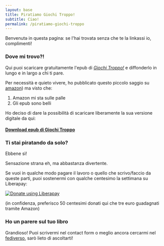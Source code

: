 ```yaml
---
layout: base
title: Piratiamo Giochi Troppo!
subtitle: Ciao!
permalink: /piratiamo-giochi-troppo
---
```


Benvenutə in questa pagina: se l'hai trovata senza che te la linkassi io, complimenti!

### Dove mi trovo?!

Qui puoi scaricare gratuitamente l'epub di [_Giochi Troppo!_](/projects/giochi-troppo) e diffonderlo in lungo e in largo a chi ti pare.

Per necessità e quieto vivere, ho pubblicato questo piccolo saggio su [amazon](https://www.amazon.it/dp/B0B9LNVLCH)) ma visto che: 

1. Amazon mi sta sulle palle
2. Gli epub sono belli

Ho deciso di dare la possibilità di scaricare liberamente la sua versione digitale da qui:

#### [Download epub di Giochi Troppo](https://gitlab.com/xabaras/epub/-/raw/main/giochi-troppo.epub?ref_type=heads)

### Ti stai piratando da solo?

Ebbene sì! 

Sensazione strana eh, ma abbastanza divertente.

Se vuoi in qualche modo pagare il lavoro o quello che scrivo/faccio da queste parti, puoi sostenermi con qualche centesimo la settimana su Liberapay: 

<script src="https://liberapay.com/Xabacadabra/widgets/button.js"></script>
<noscript><a href="https://liberapay.com/Xabacadabra/donate"><img alt="Donate using Liberapay" src="https://liberapay.com/assets/widgets/donate.svg"></a></noscript>

(in confidenza, preferisco 50 centesimi donati qui che tre euro guadagnati tramite Amazon)

### Ho un parere sul tuo libro

Grandioso! Puoi scrivermi nel contact form o meglio ancora cercarmi nel [fediverso](https://livellosegreto.it/@xabacadabra), sarò lieto di ascoltarti!